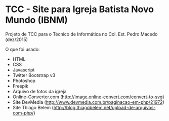 # TCC - Site para Igreja Batista Novo Mundo (IBNM)
Projeto de TCC para o Técnico de Informática no Col. Est. Pedro Macedo (dez/2015)

O que foi usado:
- HTML
- CSS
- Javascript
- Twitter Bootstrap v3
- Photoshop
- Freepik
- Arquivo de fotos da igreja
- Online-Converter.com (http://image.online-convert.com/convert-to-svg)
- Site DevMedia (http://www.devmedia.com.br/paginacao-em-php/21972)
- Site Thiago Belem (http://blog.thiagobelem.net/upload-de-arquivos-com-php/)
